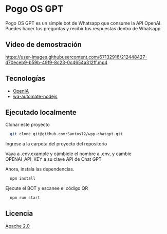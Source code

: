 # Pogo OS GPT

Pogo OS GPT es un simple bot de Whatsapp que consume la API OpenAI. Puedes hacer tus preguntas y recibir tus respuestas dentro de Whatsapp.

## Video de demostración

https://user-images.githubusercontent.com/67132916/212448427-d70eceb9-b59b-49f9-8c23-0c4654a312ff.mp4

## Tecnologías

- [OpenIA](https://beta.openai.com/)
- [wa-automate-nodejs](https://github.com/open-wa/wa-automate-nodejs)

## Ejecutado localmente

Clonar este proyecto

```bash
  git clone git@github.com:Santosl2/wpp-chatgpt.git
```

Ingrese a la carpeta del proyecto del repositorio

Vaya a .env.example y cámbiele el nombre a .env, y cambie OPENAI_API_KEY a su clave API de Chat GPT

Ahora, instala las dependencias.

```bash
  npm install
```

Ejecute el BOT y escanee el código QR

```bash
  npm run start
```

## Licencia 

[Apache 2.0](https://choosealicense.com/licenses/apache-2.0/)
